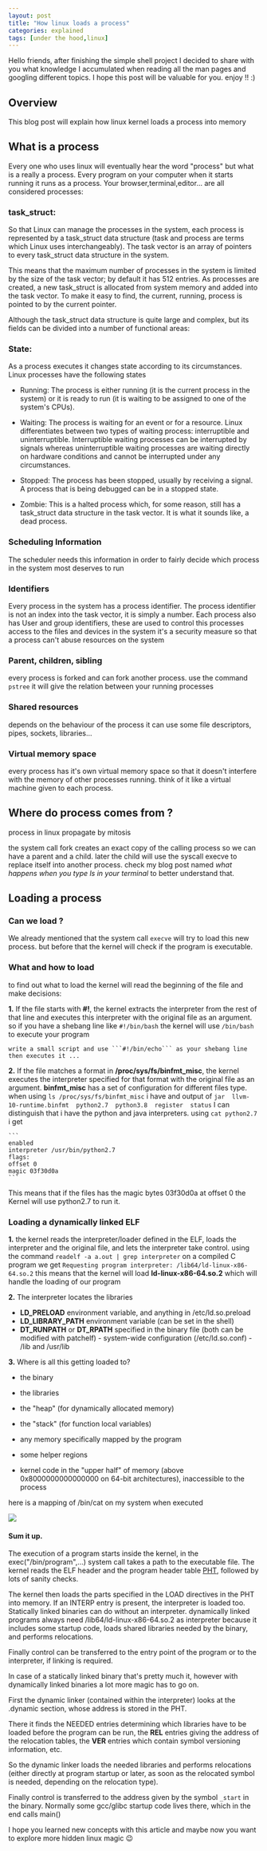 ```yaml
---
layout: post
title: "How linux loads a process"
categories: explained
tags: [under the hood,linux]
---
```


Hello friends, after finishing the simple shell project I decided to share with you what knowledge I accumulated when reading all the man pages and googling different topics. I hope this post will be valuable for you. enjoy !! :)

## Overview

This blog post will explain how linux kernel loads a process into memory

## What is a process

Every one who uses linux will eventually hear the word "process" but what is a really a process. Every program on your computer when it starts
running it runs as a process. Your browser,terminal,editor... are all considered processes:

### task_struct: 

So that Linux can manage the processes in the system, each process is represented by a  task_struct  data structure (task and process are terms which Linux uses interchangeably). The  task  vector is an array of pointers to every  task_struct  data structure in the system.

This means that the maximum number of processes in the system is limited by the size of the  task  vector; by default it has 512 entries. As processes are created, a new  task_struct  is allocated from system memory and added into the  task  vector. To make it easy to find, the current, running, process is pointed to by the  current  pointer.

Although the task_struct  data structure is quite large and complex, but its fields can be divided into a number of functional areas:

### State: 

As a process executes it changes state according to its circumstances. Linux processes have the following states

- Running:
The process is either running (it is the current process in the system) or it is ready to run (it is waiting to be assigned to one of the system's CPUs).

- Waiting:
The process is waiting for an event or for a resource. Linux differentiates between two types of waiting process: interruptible and uninterruptible. Interruptible waiting processes can be interrupted by signals whereas uninterruptible waiting processes are waiting directly on hardware conditions and cannot be interrupted under any circumstances.

- Stopped:
The process has been stopped, usually by receiving a signal. A process that is being debugged can be in a stopped state.

- Zombie:
This is a halted process which, for some reason, still has a task_struct data structure in the task vector. It is what it sounds like, a dead process.

### Scheduling Information

The scheduler needs this information in order to fairly decide which process in the system most deserves to run

### Identifiers

Every process in the system has a process identifier. The process identifier is not an index into the task vector, it is simply a number. Each process also has User and group identifiers, these are used to control this processes access to the files and devices in the system
it's a security measure so that a process can't abuse resources on the system

### Parent, children, sibling

every process is forked and can fork another process. use the command ```pstree``` it will give the relation between your running processes

### Shared resources

depends on the behaviour of the process it can use some file descriptors, pipes, sockets, libraries...

### Virtual memory space

every process has it's own virtual memory space so that it doesn't interfere with the memory of other processes running. think of it like a virtual machine given to each process.

## Where do process comes from ?

process in linux propagate by mitosis

the system call fork creates an exact copy of the calling process so we can have a parent and a child. later the child will use the syscall execve to replace itself into another process. check my blog post named *what happens when you type ls in your terminal* to better understand that.

## Loading a process

### Can we load ?

We already mentioned that the system call ```execve``` will try to load this new process. but before that the kernel will check if the program is executable.

### What and how to load

to find out what to load the kernel will read the beginning of the file and make decisions:

**1.** If the file starts with **#!**, the kernel extracts the interpreter from the rest of that line and executes this interpreter with the original file as an argument. so if you have a shebang line like ```#!/bin/bash``` the kernel will use ```/bin/bash``` to execute your program

    write a small script and use ```#!/bin/echo``` as your shebang line then executes it ...

**2.** If the file matches a format in **/proc/sys/fs/binfmt_misc**, the kernel executes the interpreter specified for that format with the original file as an argument. **binfmt_misc** has a set of configuration for different files type. when using ```ls /proc/sys/fs/binfmt_misc``` i have and output of ```jar  llvm-10-runtime.binfmt  python2.7  python3.8  register  status``` I can distinguish that i have the python and java interpreters. using ```cat python2.7``` i get 

    ```
    enabled
    interpreter /usr/bin/python2.7
    flags: 
    offset 0
    magic 03f30d0a
    ```

This means that if the files has the magic bytes 03f30d0a at offset 0 the       Kernel will use python2.7 to run it.

### Loading a dynamically linked ELF

**1.** the kernel reads the interpreter/loader defined in the ELF, loads the interpreter and the original file, and lets the interpreter take control. using the command ```readelf -a a.out | grep interpreter``` on a compiled C program we get ```Requesting program interpreter: /lib64/ld-linux-x86-64.so.2``` this means that the kernel will load **ld-linux-x86-64.so.2** which will handle the loading of our program

**2.** The interpreter locates the libraries
    
  -  **LD_PRELOAD** environment variable, and anything in /etc/ld.so.preload
   - **LD_LIBRARY_PATH** environment variable (can be set in the shell)
   -  **DT_RUNPATH** or **DT_RPATH** specified in the binary file (both can be modified with patchelf)
    - system-wide configuration (/etc/ld.so.conf)
    - /lib and /usr/lib

**3.** Where is all this getting loaded to?

- the binary
    
-   the libraries
    
-   the "heap" (for dynamically allocated memory)
    
-   the "stack" (for function local variables)
    
-   any memory specifically mapped by the program
    
-   some helper regions
    
-   kernel code in the "upper half" of memory (above 0x8000000000000000 on 64-bit architectures), inaccessible to the process

  here is a mapping of /bin/cat on my system when executed
  
  ![](/assets/img/process-loading/mapping.png)  

#### Sum it up.

The execution of a program starts inside the kernel, in the exec("/bin/program",...) system call takes a path to the executable file. The kernel reads the ELF header and the program header table [PHT](https://docs.oracle.com/cd/E19683-01/816-1386/chapter6-83432/index.html#:~:text=An%20executable%20or%20shared%20object,described%20in%20%22Segment%20Contents%22.), followed by lots of sanity checks.

The kernel then loads the parts specified in the LOAD directives in the PHT into memory. If an INTERP entry is present, the interpreter is loaded too. Statically linked binaries can do without an interpreter. dynamically linked programs always need /lib64/ld-linux-x86-64.so.2 as interpreter because it includes some startup code, loads shared libraries needed by the binary, and performs relocations.

Finally control can be transferred to the entry point of the program or to the interpreter, if linking is required.

In case of a statically linked binary that's pretty much it, however with dynamically linked binaries a lot more magic has to go on.

First the dynamic linker (contained within the interpreter) looks at the .dynamic section, whose address is stored in the PHT.

There it finds the NEEDED entries determining which libraries have to be loaded before the program can be run, the **REL** entries giving the address of the relocation tables, the **VER** entries which contain symbol versioning information, etc.

So the dynamic linker loads the needed libraries and performs relocations (either directly at program startup or later, as soon as the relocated symbol is needed, depending on the relocation type).

Finally control is transferred to the address given by the symbol `_start` in the binary. Normally some gcc/glibc startup code lives there, which in the end calls main()

I hope you learned new concepts with this article and maybe now you want to explore more hidden linux magic :wink: 